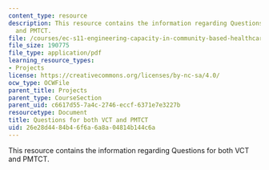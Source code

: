 ```yaml
---
content_type: resource
description: This resource contains the information regarding Questions for both VCT
  and PMTCT.
file: /courses/ec-s11-engineering-capacity-in-community-based-healthcare-fall-2005/26e28d4484b46f6a6a8a04814b144c6a_MITEC_S11F05_dlg_mod2_vct.pdf
file_size: 190775
file_type: application/pdf
learning_resource_types:
- Projects
license: https://creativecommons.org/licenses/by-nc-sa/4.0/
ocw_type: OCWFile
parent_title: Projects
parent_type: CourseSection
parent_uid: c6617d55-7a4c-2746-eccf-6371e7e3227b
resourcetype: Document
title: Questions for both VCT and PMTCT
uid: 26e28d44-84b4-6f6a-6a8a-04814b144c6a
---
```

This resource contains the information regarding Questions for both VCT and PMTCT.